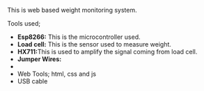 <div>
    <div class="info">
        <p>This is web based weight monitoring system.</p>
        <p>Tools used;</p>
        <ul>
            <li><strong>Esp8266:</strong> This is the microcontroller used.</li>
            <li><strong>Load cell:</strong> This is the sensor used to measure weight.</li>
            <li><strong>HX711:</strong>This is used to amplify the signal coming from load cell.</li>
            <li><strong>Jumper Wires: </strong></li>
            <li></li>
            <li>Web Tools; html, css and js</li>
            <li>USB cable</li>
        </ul>
    </div>
</div>
